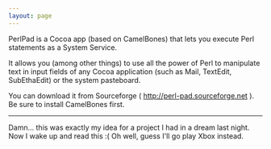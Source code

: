 ```yaml
---
layout: page
---
```


PerlPad is a Cocoa app (based on CamelBones) that lets you execute Perl statements as a System Service.

It allows you (among other things) to use all the power of Perl to manipulate text in input fields of any Cocoa application (such as Mail, TextEdit, SubEthaEdit) or the system pasteboard.

You can download it from Sourceforge ( http://perl-pad.sourceforge.net ).
Be sure to install CamelBones first.

----

Damn... this was exactly my idea for a project I had in a dream last night. Now I wake up and read this :( Oh well, guess I'll go play Xbox instead.
